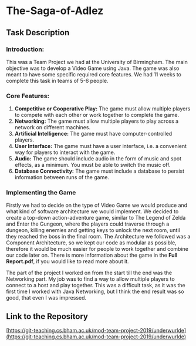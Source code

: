 ﻿# The-Saga-of-Adlez

## Task Description

### Introduction:

This was a Team Project we had at the University of Birmingham. The main objective was to develop a Video Game using Java. The game was also meant to have some specific required core features. We had 11 weeks to complete this task in teams of 5-6 people.

### Core Features:

 1. **Competitive or Cooperative Play:**
 The game must allow multiple players to compete with each other or work together to complete the game.
 2. **Networking:**
The game must allow multiple players to play across a network on different machines.
 4. **Artificial Intelligence:**
The game must have computer-controlled players.
 6. **User Interface:**
The game must have a user interface, i.e. a convenient way for players to interact with the game.
 8. **Audio:**
The game should include audio in the form of music and spot effects, as a minimum. You must be able to switch the music off.
 10. **Database Connectivity:**
The game must include a database to persist information between runs of the game.

### Implementing the Game

Firstly we had to decide on the type of Video Game we would produce and what kind of software architecture we would implement. We decided to create a top-down action-adventure game, similar to The Legend of Zelda and Enter the Gungeon, where the players could traverse through a dungeon, killing enemies and getting keys to unlock the next room, until they reached the boss in the final room.
The Architecture we followed was a Component Architecture, so we kept our code as modular as possible, therefore it would be much easier for people to work together and combine our code later on.
There is more information about the game in the **Full Report.pdf**, if you would like to read more about it.

The part of the project I worked on from the start till the end was the Networking part. My job was to find a way to allow multiple players to connect to a host and play together. This was a difficult task, as it was the first time I worked with Java Networking, but I think the end result was so good, that even I was impressed.

## Link to the Repository
[https://git-teaching.cs.bham.ac.uk/mod-team-project-2019/underwurlde](https://git-teaching.cs.bham.ac.uk/mod-team-project-2019/underwurlde)
